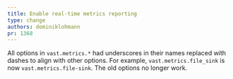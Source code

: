 ```yaml
---
title: Enable real-time metrics reporting
type: change
authors: dominiklohmann
pr: 1368
---
```


All options in `vast.metrics.*` had underscores in their names replaced with
dashes to align with other options. For example, `vast.metrics.file_sink` is now
`vast.metrics.file-sink`. The old options no longer work.
